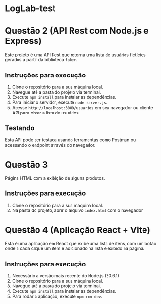 # LogLab-test

# Questão 2 (API Rest com Node.js e Express) 

Este projeto é uma API Rest que retorna uma lista de usuários fictícios gerados a partir da biblioteca `faker`.

## Instruções para execução

1. Clone o repositório para a sua máquina local.
2. Navegue até a pasta do projeto via terminal.
3. Execute `npm install` para instalar as dependências.
4. Para iniciar o servidor, execute `node server.js`.
5. Acesse `http://localhost:3000/usuarios` em seu navegador ou cliente API para obter a lista de usuários.

## Testando

Esta API pode ser testada usando ferramentas como Postman ou  acessando o endpoint através do navegador. 



# Questão 3

Página HTML com a exibição de alguns produtos.

## Instruções para execução

1. Clone o repositório para a sua máquina local.
2. Na pasta do projeto, abrir o arquivo `index.html` com o navegador.

   

# Questão 4 (Aplicação React + Vite)

Esta é uma aplicação em React que exibe uma lista de itens, com um botão onde a cada clique um item é adicionado na lista e exibido na página.

## Instruções para execução

1. Necessário a versão mais recente do Node.js (20.6.1)
2. Clone o repositório para a sua máquina local.
3. Navegue até a pasta do projeto via terminal.
4. Execute `npm install` para instalar as dependências.
5. Para rodar a aplicação, execute `npm run dev`.

